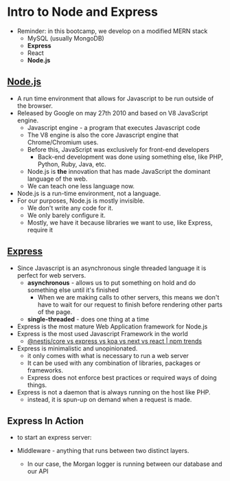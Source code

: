 # Intro to Node and Express
- Reminder: in this bootcamp, we develop on a modified MERN stack
    - MySQL (usually MongoDB)
    - **Express**
    - React
    - **Node.js**

## [Node.js](https://nodejs.org/en/)
- A run time environment that allows for Javascript to be run outside of the browser.
- Released by Google on may 27th 2010 and based on V8 JavaScript engine.
    - Javascript engine - a program that executes Javascript code
    - The V8 engine is also the core Javascript engine that Chrome/Chromium uses.
    - Before this, JavaScript was exclusively for front-end developers
        - Back-end development was done using something else, like PHP, Python, Ruby, Java, etc.
    - Node.js is **the** innovation that has made JavaScript the dominant language of the web.
    - We can teach one less language now.
- Node.js is a run-time environment, not a language.
- For our purposes, Node.js is mostly invisible.
    - We don't write any code for it.
    - We only barely configure it.
    - Mostly, we have it because libraries we want to use, like Express, require it

## [Express](http://expressjs.com/)
- Since Javascript is an asynchronous single threaded language it is perfect for web servers.
    - **asynchronous** - allows us to put something on hold and do something else until it's finished
        - When we are making calls to other servers, this means we don't have to wait for our request to finish before rendering other parts of the page.
    - **single-threaded** - does one thing at a time
- Express is the most mature Web Application framework for Node.js
- Express is the most used Javascript Framework in the world
    - [@nestjs/core vs express vs koa vs next vs react | npm trends](https://www.npmtrends.com/express-vs-koa-vs-next-vs-@nestjs/core-vs-react)
- Express is minimalistic and unopinionated.
    - it only comes with what is necessary to run a web server
    - It can be used with any combination of libraries, packages or frameworks.
    - Express does not enforce best practices or required ways of doing things.
- Express is not a daemon that is always running on the host like PHP.
    - instead, it is spun-up on demand when a request is made.
## Express In Action

- to start an express server:


- Middleware - anything that runs between two distinct layers.
    - In our case, the Morgan logger is running between our database and our API